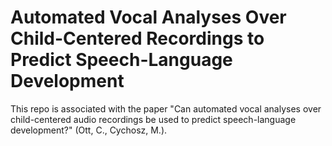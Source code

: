 # Automated Vocal Analyses Over Child-Centered Recordings to Predict Speech-Language Development

This repo is associated with the paper "Can automated vocal analyses over child-centered audio recordings be used to predict speech-language development?" (Ott, C., Cychosz, M.). 

